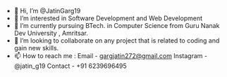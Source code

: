 - 👋 Hi, I’m @JatinGarg19
- 👀 I’m interested in Software Development and Web Development
- 🌱 I’m currently pursuing BTech. in Computer Science from Guru Nanak Dev University , Amritsar.
- 💞️ I’m looking to collaborate on any project that is related to coding and gain new skills.
- 📫 How to reach me :
Email - gargjatin272@gmail.com
Instagram - @jatin_g19
Contact - +91 6239696495

<!---
JatinGarg19/JatinGarg19 is a ✨ special ✨ repository because its `README.md` (this file) appears on your GitHub profile.
You can click the Preview link to take a look at your changes.
--->
